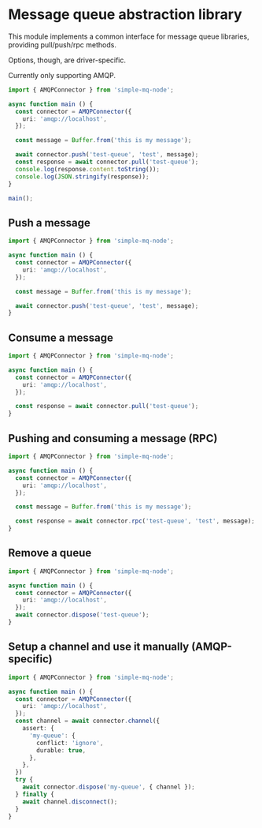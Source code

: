 # Message queue abstraction library

This module implements a common interface for message queue libraries,
providing pull/push/rpc methods.

Options, though, are driver-specific.

Currently only supporting AMQP.

```typescript
import { AMQPConnector } from 'simple-mq-node';

async function main () {
  const connector = AMQPConnector({
    uri: 'amqp://localhost',
  });

  const message = Buffer.from('this is my message');

  await connector.push('test-queue', 'test', message);
  const response = await connector.pull('test-queue');
  console.log(response.content.toString());
  console.log(JSON.stringify(response));
}

main();
```

## Push a message

```typescript
import { AMQPConnector } from 'simple-mq-node';

async function main () {
  const connector = AMQPConnector({
    uri: 'amqp://localhost',
  });

  const message = Buffer.from('this is my message');

  await connector.push('test-queue', 'test', message);
}
```

## Consume a message

```typescript
import { AMQPConnector } from 'simple-mq-node';

async function main () {
  const connector = AMQPConnector({
    uri: 'amqp://localhost',
  });

  const response = await connector.pull('test-queue');
}
```

## Pushing and consuming a message (RPC)

```typescript
import { AMQPConnector } from 'simple-mq-node';

async function main () {
  const connector = AMQPConnector({
    uri: 'amqp://localhost',
  });

  const message = Buffer.from('this is my message');

  const response = await connector.rpc('test-queue', 'test', message);
}
```

## Remove a queue

```typescript
import { AMQPConnector } from 'simple-mq-node';

async function main () {
  const connector = AMQPConnector({
    uri: 'amqp://localhost',
  });
  await connector.dispose('test-queue');
}
```

## Setup a channel and use it manually (AMQP-specific)

```typescript
import { AMQPConnector } from 'simple-mq-node';

async function main () {
  const connector = AMQPConnector({
    uri: 'amqp://localhost',
  });
  const channel = await connector.channel({
    assert: {
      'my-queue': {
        conflict: 'ignore',
        durable: true,
      },
    },
  })
  try {
    await connector.dispose('my-queue', { channel });
  } finally {
    await channel.disconnect();
  }
}
```

